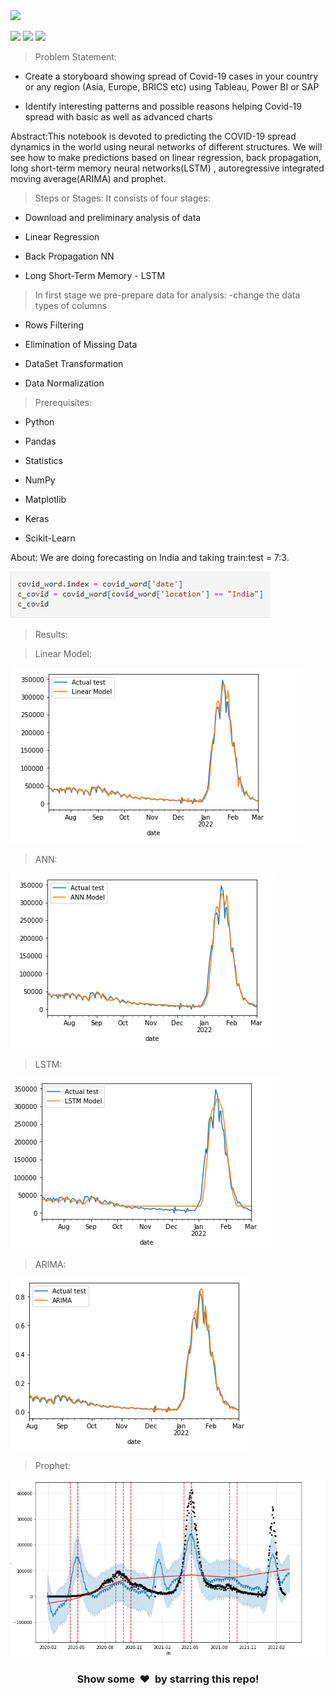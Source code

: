 <img height="27" src="https://img.shields.io/badge/Timeline Analysis: COVID 19 -Level  Intermediate-orange.svg?&style=for-the-badge&logo=TheSparksFoundation&logoColor=blue"/>
<br>


![](https://img.shields.io/badge/Programming_Language-Python-blue.svg)
![](https://img.shields.io/badge/Main_Tool_Used-Jupyter_Notebook-orange.svg)
![](https://img.shields.io/badge/Status-Complete-green.svg)

> Problem Statement:
- Create a storyboard showing spread of Covid-19 cases in your country or any
region (Asia, Europe, BRICS etc) using Tableau, Power BI or SAP <br>

- Identify interesting patterns and possible reasons helping Covid-19 spread with
basic as well as advanced charts 

Abstract:This notebook is devoted to predicting the COVID-19 spread dynamics in the world using neural networks of different structures. We will see how to make predictions based on linear regression, back propagation, long short-term memory neural networks(LSTM) , autoregressive integrated moving average(ARIMA) and prophet.

>Steps or Stages:
>It consists of four stages:
- Download and preliminary analysis of data

- Linear Regression

- Back Propagation NN

- Long Short-Term Memory - LSTM

>In first stage we pre-prepare data for analysis:
-change the data types of columns

- Rows Filtering

- Elimination of Missing Data

- DataSet Transformation

- Data Normalization

>Prerequisites:
- Python

- Pandas

- Statistics

- NumPy

- Matplotlib

- Keras

- Scikit-Learn

About: We are doing forecasting on India and taking train:test = 7:3.

![alt text](https://github.com/shivam-s16/Covid_Third_Wave_Forecasting/blob/main/results/country.png)

>Results:

>Linear Model:

![alt text](https://github.com/shivam-s16/Covid_Third_Wave_Forecasting/blob/main/results/linear1.png)

>ANN:

![alt text](https://github.com/shivam-s16/Covid_Third_Wave_Forecasting/blob/main/results/ann.png)

>LSTM:

![alt text](https://github.com/shivam-s16/Covid_Third_Wave_Forecasting/blob/main/results/lstm.png)

>ARIMA:

![alt text](https://github.com/shivam-s16/Covid_Third_Wave_Forecasting/blob/main/results/arima.png)

>Prophet:

![alt text](https://github.com/shivam-s16/Covid_Third_Wave_Forecasting/blob/main/results/prophet.png)

<h3 align="center">Show some &nbsp;❤️&nbsp; by starring this repo! </h3>
